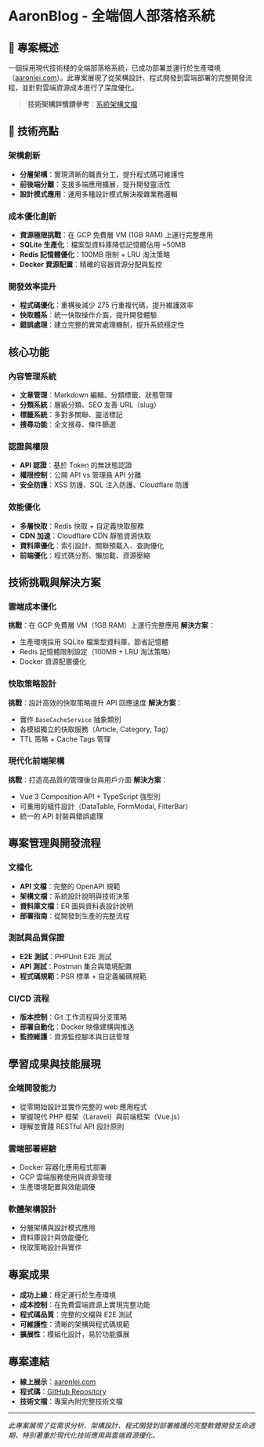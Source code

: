 # AaronBlog - 全端個人部落格系統

## 🎯 專案概述

一個採用現代技術棧的全端部落格系統，已成功部署並運行於生產環境（[aaronlei.com](https://aaronlei.com/)）。此專案展現了從架構設計、程式開發到雲端部署的完整開發流程，並針對雲端資源成本進行了深度優化。

> **技術架構詳情請參考**：[系統架構文檔](architecture/README.md)

## 🚀 技術亮點

### 架構創新
- **分層架構**：實現清晰的職責分工，提升程式碼可維護性
- **前後端分離**：支援多端應用擴展，提升開發靈活性  
- **設計模式應用**：運用多種設計模式解決複雜業務邏輯

### 成本優化創新
- **資源極限挑戰**：在 GCP 免費層 VM (1GB RAM) 上運行完整應用
- **SQLite 生產化**：檔案型資料庫降低記憶體佔用 ~50MB
- **Redis 記憶體優化**：100MB 限制 + LRU 淘汰策略
- **Docker 資源配置**：精確的容器資源分配與監控

### 開發效率提升
- **程式碼優化**：重構後減少 275 行重複代碼，提升維護效率
- **快取體系**：統一快取操作介面，提升開發體驗
- **錯誤處理**：建立完整的異常處理機制，提升系統穩定性

## 核心功能

### 內容管理系統
- **文章管理**：Markdown 編輯、分類標籤、狀態管理
- **分類系統**：層級分類、SEO 友善 URL（slug）
- **標籤系統**：多對多關聯、靈活標記
- **搜尋功能**：全文搜尋、條件篩選

### 認證與權限
- **API 認證**：基於 Token 的無狀態認證
- **權限控制**：公開 API vs 管理員 API 分離
- **安全防護**：XSS 防護、SQL 注入防護、Cloudflare 防護

### 效能優化
- **多層快取**：Redis 快取 + 自定義快取服務
- **CDN 加速**：Cloudflare CDN 靜態資源快取
- **資料庫優化**：索引設計、關聯預載入、查詢優化
- **前端優化**：程式碼分割、懶加載、資源壓縮

## 技術挑戰與解決方案

### 雲端成本優化
**挑戰**：在 GCP 免費層 VM（1GB RAM）上運行完整應用
**解決方案**：
- 生產環境採用 SQLite 檔案型資料庫，節省記憶體
- Redis 記憶體限制設定（100MB + LRU 淘汰策略）
- Docker 資源配置優化

### 快取策略設計
**挑戰**：設計高效的快取策略提升 API 回應速度
**解決方案**：
- 實作 `BaseCacheService` 抽象類別
- 各模組獨立的快取服務（Article, Category, Tag）
- TTL 策略 + Cache Tags 管理

### 現代化前端架構
**挑戰**：打造高品質的管理後台與用戶介面
**解決方案**：
- Vue 3 Composition API + TypeScript 強型別
- 可重用的組件設計（DataTable, FormModal, FilterBar）
- 統一的 API 封裝與錯誤處理

## 專案管理與開發流程

### 文檔化
- **API 文檔**：完整的 OpenAPI 規範
- **架構文檔**：系統設計說明與技術決策
- **資料庫文檔**：ER 圖與資料表設計說明
- **部署指南**：從開發到生產的完整流程

### 測試與品質保證
- **E2E 測試**：PHPUnit E2E 測試
- **API 測試**：Postman 集合與環境配置
- **程式碼規範**：PSR 標準 + 自定義編碼規範

### CI/CD 流程
- **版本控制**：Git 工作流程與分支策略
- **部署自動化**：Docker 映像建構與推送
- **監控維護**：資源監控腳本與日誌管理

## 學習成果與技能展現

### 全端開發能力
- 從零開始設計並實作完整的 web 應用程式
- 掌握現代 PHP 框架（Laravel）與前端框架（Vue.js）
- 理解並實踐 RESTful API 設計原則

### 雲端部署經驗
- Docker 容器化應用程式部署
- GCP 雲端服務使用與資源管理
- 生產環境配置與效能調優

### 軟體架構設計
- 分層架構與設計模式應用
- 資料庫設計與效能優化
- 快取策略設計與實作

## 專案成果

- **成功上線**：穩定運行於生產環境
- **成本控制**：在免費雲端資源上實現完整功能
- **程式碼品質**：完整的文檔與 E2E 測試
- **可維護性**：清晰的架構與程式碼規範
- **擴展性**：模組化設計，易於功能擴展

## 專案連結

- **線上展示**：[aaronlei.com](https://aaronlei.com/)
- **程式碼**：[GitHub Repository](https://github.com/shianglin/aaronblog)
- **技術文檔**：專案內附完整技術文檔

---

*此專案展現了從需求分析、架構設計、程式開發到部署維護的完整軟體開發生命週期，特別著重於現代化技術應用與雲端資源優化。* 
